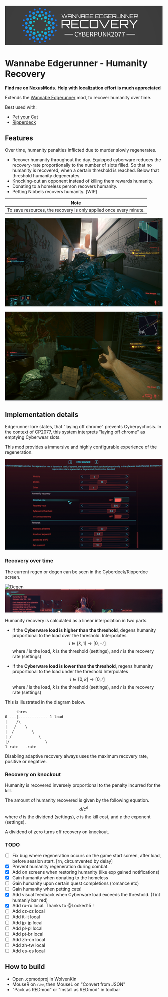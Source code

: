 <p align="center">
     <img src="assets/banner.png" alt="Logo">
</p>

# Wannabe Edgerunner - Humanity Recovery

**Find me on [NexusMods](https://www.nexusmods.com/cyberpunk2077/mods/6330).**
**Help with localization effort is much appreciated**

Extends the [Wannabe Edgerunner](https://www.nexusmods.com/cyberpunk2077/mods/5646) mod, to recover humanity over time.

Best used with:

- [Pet your Cat](https://www.nexusmods.com/cyberpunk2077/mods/6198)
- [Ripperdeck](https://www.nexusmods.com/cyberpunk2077/mods/2850)

## Features

Over time, humanity penalties inflicted due to murder slowly regenerates.

- Recover humanity throughout the day. Equipped cyberware reduces the recovery-rate proportionally to the number of slots filled. So that no humanity is recovered, when a certain threshold is reached. Below that threshold humanity degenerates.
- Knocking-out an opponent instead of killing them rewards humanity.
- Donating to a homeless person recovers humanity.
- Petting Nibbels recovers humanity. [WIP]

| Note                                                               |
| ------------------------------------------------------------------ |
| To save resources, the recovery is only applied once every minute. |

![Over time](assets/over-time.png)

![Donate](assets/donate.png)

## Implementation details

Edgerunner lore states, that "laying off chrome" prevents Cyberpychosis. In the context of CP2077, this system interprets "laying off chrome" as emptying Cyberwear slots.

This mod provides a immersive and highly configurable experience of the regeneration.

![Settings](assets/settings.png)

### Recovery over time

The current regen or degen can be seen in the Cyberdeck/Ripperdoc screen.

![Degen](assets/ripperdoc-degen.png)
![Regen](assets/ripperdoc-regen.png)

Humanity recovery is calculated as a linear interpolation in two parts.

- If the **Cyberware load is higher than the threshold**, degens humanity proportional to the load over the threshold. Interpolates $$l \in [k,1] \rightarrow [0,-r]$$ where $l$ is the load, $k$ is the threshold (settings), and $r$ is the recovery rate (settings)

- If the **Cyberware load is lower than the threshold**, regens humanity proportional to the load under the threshold Interpolates $$l \in [0,k] \rightarrow [0,r]$$ where $l$ is the load, $k$ is the threshold (settings), and $r$ is the recovery rate (settings)

This is illustrated in the diagram below.

```
     thres
0 ---|------------- 1 load
|    /\
|   /    \
|  /        \
| /            \
|/                \
1 rate   -rate
```

Disabling adaptive recovery always uses the maximum recovery rate, positive or negative.

### Recovery on knockout

Humanity is recovered inversely proportional to the penalty incurred for the kill.

The amount of humanity recovered is given by the following equation. $$d / c ^ e$$ where $d$ is the dividend (settings), $c$ is the kill cost, and $e$ the exponent (settings).

A dividend of zero turns off recovery on knockout.

### TODO

- [ ] Fix bug where regeneration occurs on the game start screen, after load, before session start. [rn, circumvented by delay]
- [x] Prevent humanity regeneration during combat.
- [x] Add on screens when restoring humanity (like exp gained notifications)
- [x] Gain humanity when donating to the homeless
- [ ] Gain humanity upon certain quest completions (romance etc)
- [ ] Gain humanity when petting cats!
- [x] Add visual feedback when Cyberware load exceeds the threshold. (Tint humaniy bar red)
- [x] Add ru-ru local. Thanks to @Locked15 !
- [ ] Add cz-cz local
- [ ] Add it-it local
- [ ] Add jp-jp local
- [ ] Add pl-pl local
- [ ] Add pt-br local
- [ ] Add zh-cn local
- [ ] Add zh-tw local
- [ ] Add es-es local

## How to build

- Open .cpmodproj in WolvenKin
- MouseR on `raw`, then MouseL on "Convert from JSON"
- "Pack as REDmod" or "Install as REDmod" in toolbar
